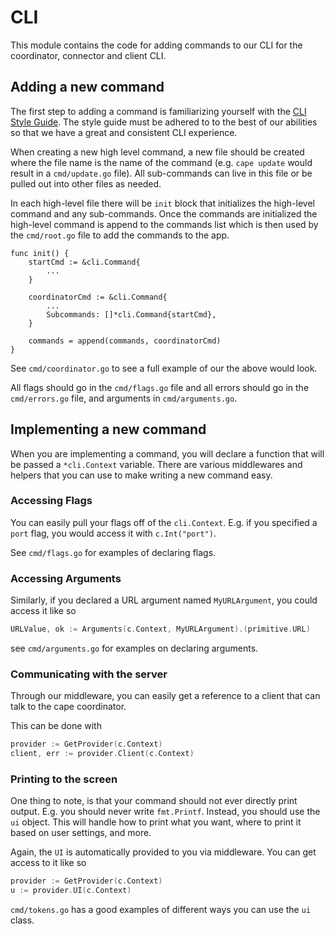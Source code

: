 # CLI

This module contains the code for adding commands to our CLI for the coordinator, connector and client CLI.

## Adding a new command

The first step to adding a command is familiarizing yourself with the [CLI Style Guide](style-guide.md). 
The style guide must be adhered to to the best of our abilities so that we have a great and consistent CLI experience.

When creating a new high level command, a new file should be created where the file name is the name of the command 
(e.g. `cape update` would result in a `cmd/update.go` file). 
All sub-commands can live in this file or be pulled out into other files as needed.

In each high-level file there will be `init` block that initializes the high-level command and any sub-commands. 
Once the commands are initialized the high-level command is append to the commands list which is then used by the `cmd/root.go` 
file to add the commands to the app.

```
func init() {
	startCmd := &cli.Command{
        ...
	}

	coordinatorCmd := &cli.Command{
        ...
		Subcommands: []*cli.Command{startCmd},
	}

	commands = append(commands, coordinatorCmd)
}
```

See `cmd/coordinator.go` to see a full example of our the above would look.

All flags should go in the `cmd/flags.go` file and all errors should go in the `cmd/errors.go` file, and
arguments in `cmd/arguments.go`.

## Implementing a new command

When you are implementing a command, you will declare a function that will be passed a `*cli.Context` variable.
There are various middlewares and helpers that you can use to make writing a new command easy.

### Accessing Flags

You can easily pull your flags off of the `cli.Context`. E.g. if you specified a `port` flag, you would
access it with `c.Int("port")`.

See `cmd/flags.go` for examples of declaring flags.

### Accessing Arguments

Similarly, if you declared a URL argument named `MyURLArgument`, you could access it like so

```go
URLValue, ok := Arguments(c.Context, MyURLArgument).(primitive.URL)
```

see `cmd/arguments.go` for examples on declaring arguments.

### Communicating with the server

Through our middleware, you can easily get a reference to a client that can talk to the cape coordinator.

This can be done with

```go
provider := GetProvider(c.Context)
client, err := provider.Client(c.Context)
```

### Printing to the screen

One thing to note, is that your command should not ever directly print output. E.g. you should never write `fmt.Printf`.
Instead, you should use the `ui` object. This will handle how to print what you want, where to print it based on user settings,
and more.

Again, the `UI` is automatically provided to you via middleware. You can get access to it like so

```go
provider := GetProvider(c.Context)
u := provider.UI(c.Context)
``` 

`cmd/tokens.go` has a good examples of different ways you can use the `ui` class.
